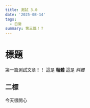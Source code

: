 ```yaml
---
title: 測試 3.0
date: '2025-08-14'
tags:
  - 日常
summary: 第三篇！？
---
```

# 標題
第一篇測試文章！！
這是 **粗體** 這是 *斜體*
## 二標
今天很開心